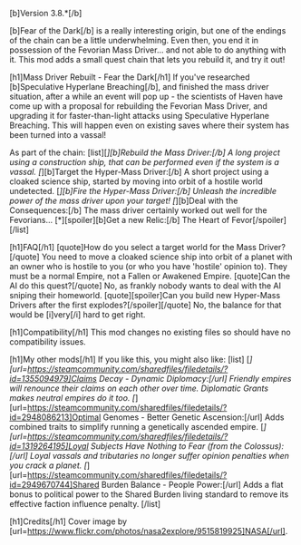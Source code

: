 [b]Version 3.8.*[/b]

[b]Fear of the Dark[/b] is a really interesting origin, but one of the endings of the chain can be a little underwhelming. Even then, you end it in possession of the Fevorian Mass Driver... and not able to do anything with it.
This mod adds a small quest chain that lets you rebuild it, and try it out!

[h1]Mass Driver Rebuilt - Fear the Dark[/h1]
If you've researched [b]Speculative Hyperlane Breaching[/b], and finished the mass driver situation, after a while an event will pop up - the scientists of Haven have come up with a proposal for rebuilding the Fevorian Mass Driver, and upgrading it for faster-than-light attacks using Speculative Hyperlane Breaching. This will happen even on existing saves where their system has been turned into a vassal!

As part of the chain:
[list][*][b]Rebuild the Mass Driver:[/b] A long project using a construction ship, that can be performed even if the system is a vassal.
[*][b]Target the Hyper-Mass Driver:[/b] A short project using a cloaked science ship, started by moving into orbit of a hostile world undetected.
[*][b]Fire the Hyper-Mass Driver:[/b] Unleash the incredible power of the mass driver upon your target!
[*][b]Deal with the Consequences:[/b] The mass driver certainly worked out well for the Fevorians...
[*][spoiler][b]Get a new Relic:[/b] The Heart of Fevor[/spoiler][/list]

[h1]FAQ[/h1]
[quote]How do you select a target world for the Mass Driver?[/quote]
You need to move a cloaked science ship into orbit of a planet with an owner who is hostile to you (or who you have 'hostile' opinion to). They must be a normal Empire, not a Fallen or Awakened Empire.
[quote]Can the AI do this quest?[/quote]
No, as frankly nobody wants to deal with the AI sniping their homeworld.
[quote][spoiler]Can you build new Hyper-Mass Drivers after the first explodes?[/spoiler][/quote]
No, the balance for that would be [i]very[/i] hard to get right.

[h1]Compatibility[/h1]
This mod changes no existing files so should have no compatibility issues.

[h1]My other mods[/h1]
If you like this, you might also like:
[list]
	[*][url=https://steamcommunity.com/sharedfiles/filedetails/?id=1355094979]Claims Decay - Dynamic Diplomacy:[/url] Friendly empires will renounce their claims on each other over time. Diplomatic Grants makes neutral empires do it too.
	[*][url=https://steamcommunity.com/sharedfiles/filedetails/?id=2948086213]Optimal Genomes - Better Genetic Ascension:[/url] Adds combined traits to simplify running a genetically ascended empire.
	[*][url=https://steamcommunity.com/sharedfiles/filedetails/?id=1319264195]Loyal Subjects Have Nothing to Fear (from the Colossus):[/url] Loyal vassals and tributaries no longer suffer opinion penalties when you crack a planet.
	[*][url=https://steamcommunity.com/sharedfiles/filedetails/?id=2949670744]Shared Burden Balance - People Power:[/url] Adds a flat bonus to political power to the Shared Burden living standard to remove its effective faction influence penalty.
[/list]

[h1]Credits[/h1]
Cover image by [url=https://www.flickr.com/photos/nasa2explore/9515819925]NASA[/url].